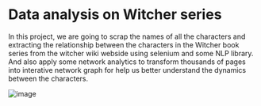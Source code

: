 # Data analysis on Witcher series

In this project, we are going to scrap the names of all the characters and extracting the relationship between the characters in the Witcher book series from the witcher wiki webside using selenium and some NLP library. And also apply some network analytics to transform thousands of pages into interative network graph for help us better understand the dynamics between the characters.
 




![image](https://user-images.githubusercontent.com/91394267/184562951-10fe85ac-94a0-4103-870e-2902054dba5e.png)

